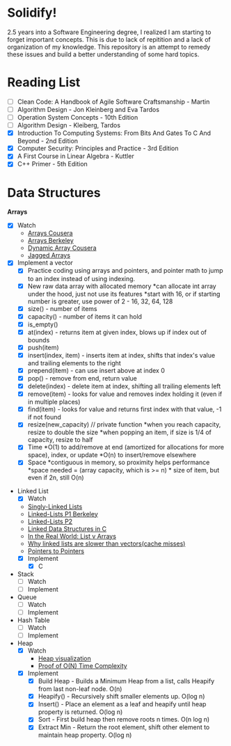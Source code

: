# Solidify! 

2.5 years into a Software Engineering degree, I realized I am starting to forget
important concepts. This is due to lack of repitition and a lack of organization
of my knowledge. This repository is an attempt to remedy these issues and build
a better understanding of some hard topics.

# Reading List
- [ ] Clean Code: A Handbook of Agile Software Craftsmanship - Martin
- [ ] Algorithm Design - Jon Kleinberg and Eva Tardos
- [ ] Operation System Concepts - 10th Edition
- [ ] Algorithm Design - Kleiberg, Tardos
- [X] Introduction To Computing Systems: From Bits And Gates To C And Beyond - 2nd Edition
- [X] Computer Security: Principles and Practice - 3rd Edition
- [X] A First Course in Linear Algebra - Kuttler
- [X] C++ Primer - 5th Edition

# Data Structures
**Arrays**
- [X] Watch
  - [Arrays Cousera](https://www.coursera.org/lecture/data-structures/arrays-OsBSF)
  - [Arrays Berkeley](https://archive.org/details/ucberkeley_webcast_Wp8oiO_CZZE)
  - [Dynamic Array Cousera](https://www.coursera.org/lecture/data-structures/dynamic-arrays-EwbnV)
  - [Jagged Arrays](https://www.youtube.com/watch?v=1jtrQqYpt7g)
 - [X] Implement a vector
   - [X] Practice coding using arrays and pointers, and pointer math to jump to an index instead of using indexing.
   - [X] New raw data array with allocated memory
        *can allocate int array under the hood, just not use its features
        *start with 16, or if starting number is greater, use power of 2 - 16, 32, 64, 128
   - [X] size() - number of items
   - [X] capacity() - number of items it can hold
   - [X] is_empty()
   - [X] at(index) - returns item at given index, blows up if index out of bounds
   - [X] push(item)
   - [X] insert(index, item) - inserts item at index, shifts that index's value and trailing elements to the right
   - [X] prepend(item) - can use insert above at index 0
   - [X] pop() - remove from end, return value
   - [X] delete(index) - delete item at index, shifting all trailing elements left
   - [X] remove(item) - looks for value and removes index holding it (even if in multiple places)
   - [X] find(item) - looks for value and returns first index with that value, -1 if not found
   - [X] resize(new_capacity) // private function
        *when you reach capacity, resize to double the size
        *when popping an item, if size is 1/4 of capacity, resize to half
    - [X] Time
        *O(1) to add/remove at end (amortized for allocations for more space), index, or update
        *O(n) to insert/remove elsewhere
    - [X] Space
        *contiguous in memory, so proximity helps performance
        *space needed = (array capacity, which is >= n) * size of item, but even if 2n, still O(n)
* Linked List
    - [X] Watch
	- [Singly-Linked Lists](https://www.coursera.org/lecture/data-structures/singly-linked-lists-kHhgK)
	- [Linked-Lists P1 Berkeley](https://archive.org/details/ucberkeley_webcast_htzJdKoEmO0)
	- [Linked-Lists P2](https://archive.org/details/ucberkeley_webcast_-c4I3gFYe3w)
	- [Linked Data Structures in C](https://www.youtube.com/watch?v=QN6FPiD0Gzo)
	- [In the Real World: List v Arrays](https://www.coursera.org/lecture/data-structures-optimizing-performance/in-the-real-world-lists-vs-arrays-QUaUd)
	- [Why linked lists are slower than vectors(cache misses)](https://www.youtube.com/watch?v=YQs6IC-vgmo)
	- [Pointers to Pointers](https://www.eskimo.com/~scs/cclass/int/sx8.html)
    - [X] Implement
        - [X] C 
* Stack
    - [ ] Watch
    - [ ] Implement
        
* Queue
    - [ ] Watch
    - [ ] Implement
        
* Hash Table
    - [ ] Watch
    - [ ] Implement
      
* Heap
    - [X] Watch
        - [Heap visualization](https://www.cs.usfca.edu/~galles/visualization/Heap.html)
        - [Proof of O(N) Time Complexity](https://www.youtube.com/watch?v=VkKmmwzfIG4&ab_channel=TECHDOSE)
    - [X] Implement      
        - [X] Build Heap - Builds a Minimum Heap from a list, calls Heapify from last non-leaf node. O(n)
        - [X] Heapify() - Recursively shift smaller elements up. O(log n)
        - [X] Insert() - Place an element as a leaf and heapify until heap property is returned. O(log n) 
        - [X] Sort - First build heap then remove roots n times. O(n log n)
        - [X] Extract Min - Return the root element, shift other element to maintain heap property. O(log n)
